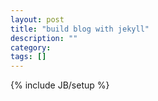 ```yaml
---
layout: post
title: "build blog with jekyll"
description: ""
category: 
tags: []
---
```

{% include JB/setup %}
